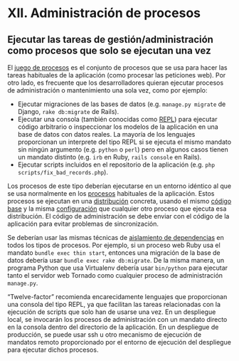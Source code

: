 # XII. Administración de procesos

## Ejecutar las tareas de gestión/administración como procesos que solo se ejecutan una vez

El [juego de procesos](https://12factor.net/es/concurrency) es el conjunto de procesos que se usa para hacer las tareas habituales de la aplicación (como procesar las peticiones web). Por otro lado, es frecuente que los desarrolladores quieran ejecutar procesos de administración o mantenimiento una sola vez, como por ejemplo:

- Ejecutar migraciones de las bases de datos (e.g. `manage.py migrate` de Django, `rake db:migrate` de Rails).
- Ejecutar una consola (también conocidas como [REPL](http://en.wikipedia.org/wiki/Read-eval-print_loop)) para ejecutar código arbitrario o inspeccionar los modelos de la aplicación en una base de datos con datos reales. La mayoría de los lenguajes proporcionan un interprete del tipo REPL si se ejecuta el mismo mandato sin ningún argumento (e.g. `python` o `perl`) pero en algunos casos tienen un mandato distinto (e.g. `irb` en Ruby, `rails console` en Rails).
- Ejecutar scripts incluidos en el repositorio de la aplicación (e.g. `php scripts/fix_bad_records.php`).

Los procesos de este tipo deberían ejecutarse en un entorno idéntico al que se usa normalmente en los [procesos](https://12factor.net/es/processes) habituales de la aplicación. Estos procesos se ejecutan en una [distribución](https://12factor.net/es/build-release-run) concreta, usando el mismo [código base](https://12factor.net/es/codebase) y la misma [configuración](https://12factor.net/es/config) que cualquier otro proceso que ejecuta esa distribución. El código de administración se debe enviar con el código de la aplicación para evitar problemas de sincronización.

Se deberían usar las mismas técnicas de [aislamiento de dependencias](https://12factor.net/es/dependencies) en todos los tipos de procesos. Por ejemplo, si un proceso web Ruby usa el mandato `bundle exec thin start`, entonces una migración de la base de datos debería usar `bundle exec rake db:migrate`. De la misma manera, un programa Python que usa Virtualenv debería usar `bin/python` para ejecutar tanto el servidor web Tornado como cualquier proceso de administración `manage.py`.

“Twelve-factor” recomienda encarecidamente lenguajes que proporcionan una consola del tipo REPL, ya que facilitan las tareas relacionadas con la ejecución de scripts que solo han de usarse una vez. En un despliegue local, se invocarán los procesos de administración con un mandato directo en la consola dentro del directorio de la aplicación. En un despliegue de producción, se puede usar ssh u otro mecanismo de ejecución de mandatos remoto proporcionado por el entorno de ejecución del despliegue para ejecutar dichos procesos.